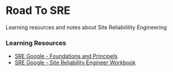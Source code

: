 # Road To SRE

Learning resources and notes about Site Reliabilility Engineering

### Learning Resources

- [SRE Google - Foundations and Principels](https://sre.google/resources/#foundationsandprinciples)
- [SRE Google - Site Reliability Engineer Workbook](https://sre.google/workbook/table-of-contents/)
